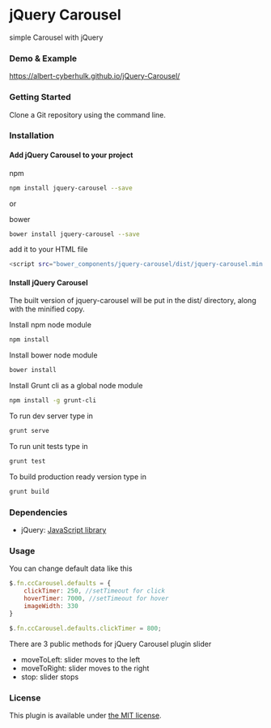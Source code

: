 jQuery Carousel
======

simple Carousel with jQuery

### Demo & Example

<https://albert-cyberhulk.github.io/jQuery-Carousel/>

### Getting Started
Clone a Git repository using the command line.

### Installation

#### Add jQuery Carousel to your project

npm
````bash
npm install jquery-carousel --save
````
or

bower
````bash
bower install jquery-carousel --save
````

add it to your HTML file
````bash
<script src="bower_components/jquery-carousel/dist/jquery-carousel.min.js"></script>
````

#### Install jQuery Carousel

The built version of jquery-carousel will be put in the dist/ directory, along with the minified copy.

Install npm node module
````bash
npm install
````

Install bower node module
````bash
bower install
````

Install Grunt cli as a global node module
````bash
npm install -g grunt-cli
````

To run dev server type in
````bash
grunt serve
````

To run unit tests type in
````bash
grunt test
````

To build production ready version type in
````bash
grunt build
````

### Dependencies
- jQuery: [JavaScript library](https://jquery.com/)

### Usage
You can change default data like this
````javascript
$.fn.ccCarousel.defaults = {
    clickTimer: 250, //setTimeout for click
    hoverTimer: 7000, //setTimeout for hover
    imageWidth: 330
}

$.fn.ccCarousel.defaults.clickTimer = 800;
````

There are 3 public methods for  jQuery Carousel plugin slider
- moveToLeft: slider moves to the left
- moveToRight: slider moves to the right
- stop: slider stops

### License

This plugin is available under [the MIT license](http://mths.be/mit).
